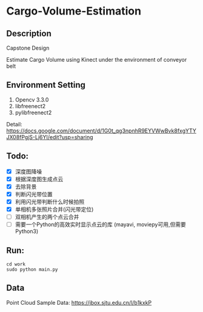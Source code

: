 # Cargo-Volume-Estimation

## Description
Capstone Design 

Estimate Cargo Volume using Kinect under the environment of conveyor belt

## Environment Setting

1. Opencv 3.3.0
2. libfreenect2
3. pylibfreenect2

Detail: https://docs.google.com/document/d/1G0t_qg3npnhR9EYVWwBvk8fxgYTYJX08fPgjS-Lj6YI/edit?usp=sharing

## Todo:
- [x] 深度图降噪
- [x] 根据深度图生成点云
- [x] 去除背景
- [x] 判断闪光带位置
- [x] 利用闪光带判断什么时候拍照
- [x] 单相机多张照片合并(闪光带定位)
- [ ] 双相机产生的两个点云合并
- [ ] 需要一个Python的高效实时显示点云的库 (mayavi, moviepy可用,但需要Python3)

## Run:

<pre><code>cd work
sudo python main.py
</code></pre>

## Data

Point Cloud Sample Data: https://jbox.sjtu.edu.cn/l/b1kxkP
